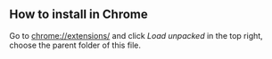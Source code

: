 ## How to install in Chrome

Go to [chrome://extensions/](chrome://extensions/) and click _Load unpacked_ in the top right, choose the parent folder of this file.
